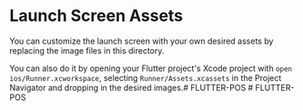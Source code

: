 # Launch Screen Assets

You can customize the launch screen with your own desired assets by replacing the image files in this directory.

You can also do it by opening your Flutter project's Xcode project with `open ios/Runner.xcworkspace`, selecting `Runner/Assets.xcassets` in the Project Navigator and dropping in the desired images.#   F L U T T E R - P O S  
 #   F L U T T E R - P O S  
 